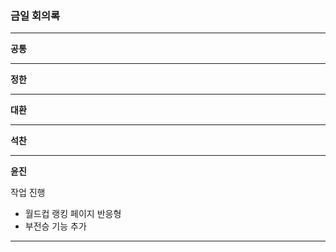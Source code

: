 ### 금일 회의록

-------

**공통**


----
**정한**


-----
**대환**

 
-----
**석찬**


------
**윤진**

작업 진행
* 월드컵 랭킹 페이지 반응형
* 부전승 기능 추가

----
